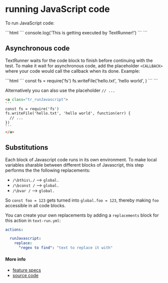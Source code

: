 # running JavaScript code

To run JavaScript code:

<a class="tr_runMarkdownInTextrun">
```html
<a class="tr_runJavascript">
`​``
console.log('This is getting executed by TextRunner!')
`​``
</a>
```
</a>


## Asynchronous code

TextRunner waits for the code block to finish before continuing with the test.
To make it wait for asynchronous code,
add the placeholder `<CALLBACK>` where your code would call the callback when its done.
Example:

<a class="tr_runMarkdownInTextrun">
```html
<a class="tr_runJavascript">
`​``
const fs = require('fs')
fs.writeFile('hello.txt', 'hello world', <CALLBACK>)
`​``
</a>
```
</a>


Alternatively you can also use the placeholder `// ...`
<a class="tr_runMarkdownInTextrun">
```html
<a class="tr_runJavascript">
`​``
const fs = require('fs')
fs.writeFile('hello.txt', 'hello world', function(err) {
  // ...
})
`​``
</a>
```
</a>



## Substitutions

Each block of Javascript code runs in its own environment.
To make local variables sharable between different blocks of Javascript,
this step performs the the following replacements:
- `/\bthis\./`  -->  `global.`
- `/\bconst /`  -->  `global.`
- `/\bvar /`  -->   `global.`

So `const foo = 123` gets turned into `global.foo = 123`,
thereby making `foo` accessible in all code blocks.

You can create your own replacements by adding a `replacements` block
for this action
in `text-run.yml`:

```yml
actions:

  runJavascript:
    replace:
      "regex to find": "text to replace it with"
```


#### More info

- [feature specs](../../features/actions/built-in/run-javascript/run-javascript.feature)
- [source code](../../src/actions/built-in/run-javascript.ls)
